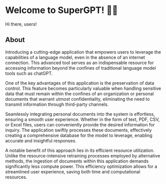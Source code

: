 # Welcome to SuperGPT! 🚀🤖

Hi there, users!

## About
Introducing a cutting-edge application that empowers users to leverage the capabilities of a language model, even in the absence of an internet connection. This advanced tool serves as an indispensable resource for accessing information beyond the confines of traditional language model tools such as chatGPT.

One of the key advantages of this application is the preservation of data control. This feature becomes particularly valuable when handling sensitive data that must remain within the confines of an organization or personal documents that warrant utmost confidentiality, eliminating the need to transmit information through third-party channels.

Seamlessly integrating personal documents into the system is effortless, ensuring a smooth user experience. Whether in the form of text, PDF, CSV, or Excel files, users can conveniently provide the desired information for inquiry. The application swiftly processes these documents, effectively creating a comprehensive database for the model to leverage, enabling accurate and insightful responses.

A notable benefit of this approach lies in its efficient resource utilization. Unlike the resource-intensive retraining processes employed by alternative methods, the ingestion of documents within this application demands significantly less compute power. This efficiency optimization allows for a streamlined user experience, saving both time and computational resources.


